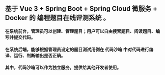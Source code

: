 ## 基于 Vue 3 + Spring Boot + Spring Cloud 微服务 + Docker 的 编程题目在线评测系统 。

#### 在系统前台，管理员可以创建、管理题目；用户可以自由搜索题目、阅读题目、编写并提交代码。

#### 在系统后端，能够根据管理员设定的题目测试用例在 代码沙箱 中对代码进行编译、运行、判断输出是否正确。

#### 其中，代码沙箱可以作为独立服务，提供给其他开发者使用。

